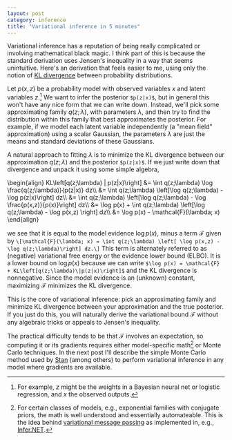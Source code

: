 ```yaml
---
layout: post
category: inference
title: "Variational inference in 5 minutes"
---
```


Variational inference has a reputation of being really complicated or involving mathematical black magic. I think part of this is because the standard derivation uses Jensen's inequality in a way that seems unintuitive. Here's an derivation that feels easier to me, using only the notion of [KL divergence](https://en.wikipedia.org/wiki/Kullback%E2%80%93Leibler_divergence) between probability distributions. 

Let $p(x,z)$ be a probability model with observed variables $x$ and latent variables $z$.[^1] We want to infer the posterior `$p(z|x)$`, but in general this won't have any nice form that we can write down. Instead, we'll pick some approximating family $q(z;\lambda)$, with parameters $\lambda$, and then try to find the distribution within this family that best approximates the posterior. For example, if we model each latent variable independently (a "mean field" approximation) using a scalar Gaussian, the parameters $\lambda$ are just the means and standard deviations of these Gaussians. 

A natural approach to fitting $\lambda$ is to minimize the KL divergence between our approximation $q(z;\lambda)$ and the posterior `$p(z|x)$`. If we just write down that divergence and unpack it using some simple algebra,

\begin{align}
KL\left\[q(z;\lambda) \| p(z|x)\right\] &= \int q(z;\lambda) \log \frac{q(z;\lambda)}{p(z|x)} dz\\\\
&= \int q(z;\lambda) \left\[\log q(z;\lambda) - \log p(z|x)\right\] dz\\\\
&= \int q(z;\lambda) \left\[\log q(z;\lambda) - \log \frac{p(x,z)}{p(x)}\right\] dz\\\\
&= \log p(x) + \int q(z;\lambda) \left\[\log q(z;\lambda) - \log p(x,z) \right\] dz\\\\
&= \log p(x) - \mathcal{F}(\lambda; x)
\end{align}

we see that it is equal to the model evidence $\log p(x)$, minus a term $\mathcal{F}$ given by
`\[\mathcal{F}(\lambda; x) = \int q(z;\lambda) \left[ \log p(x,z) - \log q(z;\lambda)\right] dz.\]` This term is alternately referred to as (negative) variational free energy or the evidence lower bound (ELBO). It is a lower bound on $\log p(x)$ because we can write `$\log p(x) = \mathcal{F} + KL\left[q(z;\lambda)\|p(z|x)\right]$` and the KL divergence is nonnegative. Since the model evidence is an (unknown) constant, maximizing $\mathcal{F}$ minimizes the KL divergence.

This is the core of variational inference: pick an approximating family and minimize KL divergence between your approximation and the true posterior. If you just do this, you will naturally derive the variational bound $\mathcal{F}$ without any algebraic tricks or appeals to Jensen's inequality. 

The practical difficulty tends to be that $\mathcal{F}$ involves an expectation, so computing it or its gradients requires either model-specific math[^2] or Monte Carlo techniques. In the next post I'll describe the simple Monte Carlo method used by [Stan](http://mc-stan.org/) (among others) to perform variational inference in any model where gradients are available. 

[^1]: For example, $z$ might be the weights in a Bayesian neural net or logistic regression, and $x$ the observed outputs. 
[^2]: For certain classes of models, e.g., exponential families with conjugate priors, the math is well understood and essentially automateable. This is the idea behind [variational message passing](http://www.jmlr.org/papers/volume6/winn05a/winn05a.pdf) as implemented in, e.g., [Infer.NET](http://research.microsoft.com/en-us/um/cambridge/projects/infernet/).

